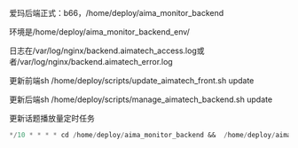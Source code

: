 
爱玛后端正式：b66，/home/deploy/aima_monitor_backend   

环境是/home/deploy/aima_monitor_backend_env/   

日志在/var/log/nginx/backend.aimatech_access.log或者/var/log/nginx/backend.aimatech_error.log   

更新前端sh /home/deploy/scripts/update_aimatech_front.sh update   

更新后端sh /home/deploy/scripts/manage_aimatech_backend.sh update   


更新话题播放量定时任务   

```sql
*/10 * * * * cd /home/deploy/aima_monitor_backend &&  /home/deploy/aima_monitor_backend_env/bin/python manage.py topic_play_quantity --settings aima_monitor_backend.settings-product &>> logs/topic_play_quantity.log &
```
